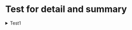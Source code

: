 # Test for detail and summary

<details>
<summary>Test1</summary>

* content 1
* content 2
* content 3
* content 4
* content 5

</details>
